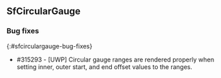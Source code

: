 ## SfCircularGauge

### Bug fixes
{:#sfcirculargauge-bug-fixes}

* \#315293 - [UWP] Circular gauge ranges are rendered properly when setting inner, outer start, and end offset values to the ranges.